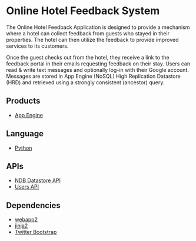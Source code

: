 # Online Hotel Feedback System

The Online Hotel Feedback Application is designed to provide a mechanism where a hotel can collect feedback from guests who stayed in their properties. The hotel can then utilize the feedback to provide improved services to its customers. 

Once the guest checks out from the hotel, they receive a link to the feedback portal in their emails requesting feedback on their stay. Users can read & write text messages and optionally log-in with
their Google account. Messages are stored in App Engine (NoSQL)
High Replication Datastore (HRD) and retrieved using a strongly consistent (ancestor) query.

## Products
- [App Engine][1]

## Language
- [Python][2]

## APIs
- [NDB Datastore API][3]
- [Users API][4]

## Dependencies
- [webapp2][5]
- [jinja2][6]
- [Twitter Bootstrap][7]

[1]: https://developers.google.com/appengine
[2]: https://python.org
[3]: https://developers.google.com/appengine/docs/python/ndb/
[4]: https://developers.google.com/appengine/docs/python/users/
[5]: http://webapp-improved.appspot.com/
[6]: http://jinja.pocoo.org/docs/
[7]: http://twitter.github.com/bootstrap/
